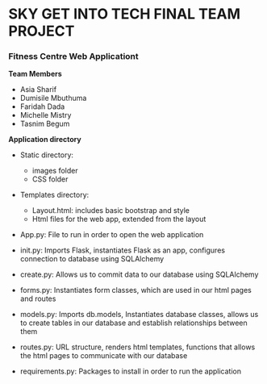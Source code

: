 # **SKY GET INTO TECH FINAL TEAM** PROJECT

### **Fitness Centre Web Applicationt**

**Team Members** 
* Asia Sharif 
* Dumisile Mbuthuma
* Faridah Dada
* Michelle Mistry
* Tasnim Begum 

**Application directory**

* Static directory:
    * images folder 
    * CSS folder
   
* Templates directory:
    * Layout.html: includes basic bootstrap and style
    * Html files for the web app, extended from the layout
  
* App.py: File to run in order to open the web application 
* init.py: Imports Flask, instantiates Flask as an app, configures connection to database using SQLAlchemy 
* create.py: Allows us to commit data to our database using SQLAlchemy 
* forms.py: Instantiates form classes, which are used in our html pages and routes
* models.py: Imports db.models, Instantiates database classes, allows us to create tables in our database and establish relationships between them 
* routes.py: URL structure, renders html templates, functions that allows the html pages to communicate with our database
* requirements.py: Packages to install in order to run the application



